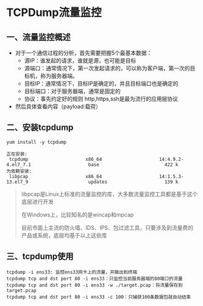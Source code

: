 # TCPDump流量监控

## 一、流量监控概述

- 对于一个通信过程的分析，首先需要把握5个最基本数据：
  - 源IP：谁发起的请求，谁就是源，也可能是目标
  - 源端口：通常情况下，第一次发起请求的，可以称为客户端，第一次的目标机，称为服务器端。
  - 目标IP：通常情况下，目标IP是确定的，并且目标端口也是确定的
  - 目标端口：对于服务器端，通常是固定的
  - 协议：事先约定好的规则 http,https,ssh是最为流行的应用层协议
- 然后具体查看内容（payload:载荷）

## 二、安装tcpdump

```
yum install -y tcpdump

正在安装:
 tcpdump                     x86_64                     14:4.9.2-4.el7_7.1                     base                        422 k
为依赖安装:
 libpcap                     x86_64                     14:1.5.3-13.el7_9                      updates                     139 k
```

> libpcap是Linux上标准的流量监控的库，大多数流量监控工具都是基于这个底层进行开发
>
> 在Windows上，比较知名的是wincap和mpcap
>
> 目前市面上主流的防火墙、IDS、IPS、包过滤工具，只要涉及到流量费的产品或系统，底层均基于以上这些库 

 ## 三、tcpdump使用

```
tcpdump -i ens33: 监控ens33网卡上的流量，并输出到终端
tcpdump tcp and dst port 80 -i ens33：只监控当前服务器端的80端口的流量
tcpdump tcp and dst port 80 -i ens33 -w ./target.pcap：将流量保存到target.pcap
tcpdump tcp and dst port 80 -i ens33 -c 100：只捕获100条数据包就自动结束
```

